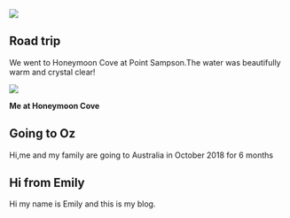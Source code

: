 
<img src="https://res.cloudinary.com/dx97qkqq4/image/upload/v1541646800/oz/emily-kangaroo.png">

## Road trip

We went to Honeymoon Cove at Point Sampson.The water was beautifully warm and crystal clear! 

<img src="https://res.cloudinary.com/dx97qkqq4/image/upload/v1541641856/oz/emily-honeymoon-cove.png">

**Me at Honeymoon Cove**


## Going to Oz

Hi,me and my family are going to Australia in October 2018 for 6 months



## Hi from Emily


Hi my name is Emily and this is my blog.


